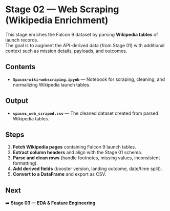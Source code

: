 # Stage 02 — Web Scraping (Wikipedia Enrichment)

This stage enriches the Falcon 9 dataset by parsing **Wikipedia tables** of launch records.  
The goal is to augment the API-derived data (from Stage 01) with additional context such as mission details, payloads, and outcomes.

## Contents
- **`Spacex-wiki-webscraping.ipynb`** — Notebook for scraping, cleaning, and normalizing Wikipedia launch tables.  

## Output
- **`spacex_web_scraped.csv`** — The cleaned dataset created from parsed Wikipedia tables.  

## Steps
1. **Fetch Wikipedia pages** containing Falcon 9 launch tables.  
2. **Extract column headers** and align with the Stage 01 schema.  
3. **Parse and clean rows** (handle footnotes, missing values, inconsistent formatting).  
4. **Add derived fields** (booster version, landing outcome, date/time split).  
5. **Convert to a DataFrame** and export as CSV.  

## Next
➡️ **Stage 03 — EDA & Feature Engineering**
